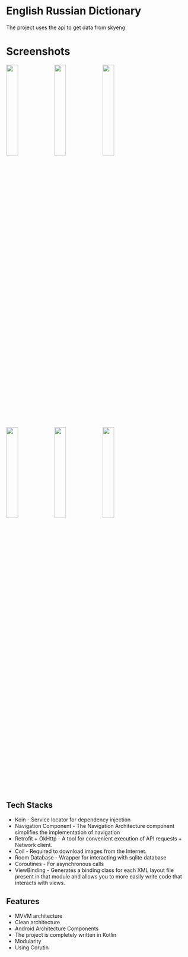 # English Russian Dictionary
The project uses the api to get data from skyeng

# Screenshots
<img src="https://user-images.githubusercontent.com/89124134/224475287-8dd9d392-b82e-4d8b-bc1b-898feb95864d.png" width="25%"> <img src="https://user-images.githubusercontent.com/89124134/224475296-395ec84c-c824-4a19-a6c3-4a35f6306dbd.png" width="25%"> 
<img src="https://user-images.githubusercontent.com/89124134/224475298-9dc397ca-4f20-4478-9966-a1ed71ba5125.png" width="25%"> 
<img src="https://user-images.githubusercontent.com/89124134/224475307-2f834113-6f0c-425d-a328-557f7c039e13.png" width="25%"> 
<img src="https://user-images.githubusercontent.com/89124134/224475303-0df1dd97-051b-460b-8252-b586da07f816.png" width="25%"> 
<img src="https://user-images.githubusercontent.com/89124134/224475308-ad336b2f-1965-40d9-a273-43b3aabaf269.png" width="25%"> 

## Tech Stacks
* Koin - Service locator for dependency injection
* Navigation Component - The Navigation Architecture component simplifies the implementation of navigation
* Retrofit + OkHttp - A tool for convenient execution of API requests + Network client.
* Coil - Required to download images from the Internet.
* Room Database - Wrapper for interacting with sqlite database
* Coroutines - For asynchronous calls
* ViewBinding - Generates a binding class for each XML layout file present in that module and allows you to more easily write code that interacts with views.

## Features
* MVVM architecture
* Clean architecture
* Android Architecture Components
* The project is completely written in Kotlin
* Modularity
* Using Corutin
